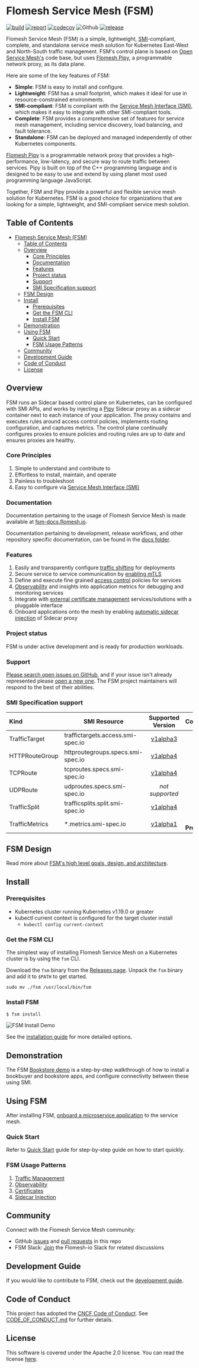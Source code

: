# Flomesh Service Mesh (FSM)

[![build](https://github.com/flomesh-io/fsm/workflows/Go/badge.svg)](https://github.com/flomesh-io/fsm/actions?query=workflow%3AGo)
[![report](https://goreportcard.com/badge/github.com/flomesh-io/fsm)](https://goreportcard.com/report/github.com/flomesh-io/fsm)
[![codecov](https://codecov.io/gh/flomesh-io/fsm/branch/main/graph/badge.svg)](https://codecov.io/gh/flomesh-io/fsm)
![Github](https://img.shields.io/github/license/flomesh-io/fsm)
[![release](https://img.shields.io/github/release/flomesh-io/fsm/all.svg)](https://github.com/flomesh-io/fsm/releases)

Flomesh Service Mesh (FSM) is a simple, lightweight, [SMI](https://github.com/servicemeshinterface/smi-spec)-compliant, complete, and standalone service mesh solution for Kubernetes East-West and North-South traffic management. FSM's control plane is based on [Open Service Mesh's](https://github.com/openservicemesh/osm) code base, but uses [Flomesh Pipy](https://github.com/flomesh-io/pipy), a programmable network proxy, as its data plane.

Here are some of the key features of FSM:

* **Simple**: FSM is easy to install and configure.
* **Lightweight**: FSM has a small footprint, which makes it ideal for use in resource-constrained environments.
* **SMI-compliant**: FSM is compliant with the [Service Mesh Interface (SMI)](https://github.com/servicemeshinterface/smi-spec), which makes it easy to integrate with other SMI-compliant tools.
* **Complete**: FSM provides a comprehensive set of features for service mesh management, including service discovery, load balancing, and fault tolerance.
* **Standalone**: FSM can be deployed and managed independently of other Kubernetes components.

[Flomesh Pipy](https://flomesh.io/pipy) is a programmable network proxy that provides a high-performance, low-latency, and secure way to route traffic between services. Pipy is built on top of the C++ programming language and is designed to be easy to use and extend by using planet most used programming language JavaScript.

Together, FSM and Pipy provide a powerful and flexible service mesh solution for Kubernetes. FSM is a good choice for organizations that are looking for a simple, lightweight, and SMI-compliant service mesh solution.


## Table of Contents
- [Flomesh Service Mesh (FSM)](#flomesh-service-mesh-fsm)
  - [Table of Contents](#table-of-contents)
  - [Overview](#overview)
    - [Core Principles](#core-principles)
    - [Documentation](#documentation)
    - [Features](#features)
    - [Project status](#project-status)
    - [Support](#support)
    - [SMI Specification support](#smi-specification-support)
  - [FSM Design](#fsm-design)
  - [Install](#install)
    - [Prerequisites](#prerequisites)
    - [Get the FSM CLI](#get-the-fsm-cli)
    - [Install FSM](#install-fsm)
  - [Demonstration](#demonstration)
  - [Using FSM](#using-fsm)
    - [Quick Start](#quick-start)
    - [FSM Usage Patterns](#fsm-usage-patterns)
  - [Community](#community)
  - [Development Guide](#development-guide)
  - [Code of Conduct](#code-of-conduct)
  - [License](#license)


## Overview

FSM runs an Sidecar based control plane on Kubernetes, can be configured with SMI APIs, and works by injecting a [Pipy](https://flomesh.io) Sidecar proxy as a sidecar container next to each instance of your application. The proxy contains and executes rules around access control policies, implements routing configuration, and captures metrics. The control plane continually configures proxies to ensure policies and routing rules are up to date and ensures proxies are healthy.

### Core Principles
1. Simple to understand and contribute to
1. Effortless to install, maintain, and operate
1. Painless to troubleshoot
1. Easy to configure via [Service Mesh Interface (SMI)][2]

### Documentation
Documentation pertaining to the usage of Flomesh Service Mesh is made available at [fsm-docs.flomesh.io](https://fsm-docs.flomesh.io/).

Documentation pertaining to development, release workflows, and other repository specific documentation, can be found in the [docs folder](/docs).

### Features

1. Easily and transparently configure [traffic shifting][3] for deployments
1. Secure service to service communication by [enabling mTLS](https://fsm-docs.flomesh.io/docs/guides/certificates/)
1. Define and execute fine grained [access control][4] policies for services
1. [Observability](https://fsm-docs.flomesh.io/docs/troubleshooting/observability/) and insights into application metrics for debugging and monitoring services
1. Integrate with [external certificate management](https://fsm-docs.flomesh.io/docs/guides/certificates/) services/solutions with a pluggable interface
1. Onboard applications onto the mesh by enabling [automatic sidecar injection](https://fsm-docs.flomesh.io/docs/guides/app_onboarding/sidecar_injection/) of Sidecar proxy

### Project status

FSM is under active development and is ready for production workloads.

### Support

[Please search open issues on GitHub](https://github.com/flomesh-io/fsm/issues), and if your issue isn't already represented please [open a new one](https://github.com/flomesh-io/fsm/issues/new/choose). The FSM project maintainers will respond to the best of their abilities.

### SMI Specification support

|   Kind    | SMI Resource |         Supported Version          |          Comments          |
| :---------------------------- | - | :--------------------------------: |  :--------------------------------: |
| TrafficTarget  | traffictargets.access.smi-spec.io |  [v1alpha3](https://github.com/servicemeshinterface/smi-spec/blob/v0.6.0/apis/traffic-access/v1alpha3/traffic-access.md)  | |
| HTTPRouteGroup | httproutegroups.specs.smi-spec.io | [v1alpha4](https://github.com/servicemeshinterface/smi-spec/blob/v0.6.0/apis/traffic-specs/v1alpha4/traffic-specs.md#httproutegroup) | |
| TCPRoute | tcproutes.specs.smi-spec.io | [v1alpha4](https://github.com/servicemeshinterface/smi-spec/blob/v0.6.0/apis/traffic-specs/v1alpha4/traffic-specs.md#tcproute) | |
| UDPRoute | udproutes.specs.smi-spec.io | _not supported_ | |
| TrafficSplit | trafficsplits.split.smi-spec.io | [v1alpha4](https://github.com/servicemeshinterface/smi-spec/blob/v0.6.0/apis/traffic-split/v1alpha4/traffic-split.md) | |
| TrafficMetrics  | \*.metrics.smi-spec.io | [v1alpha1](https://github.com/servicemeshinterface/smi-spec/blob/v0.6.0/apis/traffic-metrics/v1alpha1/traffic-metrics.md) | 🚧 **In Progress** 🚧 |

## FSM Design

Read more about [FSM's high level goals, design, and architecture](DESIGN.md).

## Install

### Prerequisites
- Kubernetes cluster running Kubernetes v1.19.0 or greater
- kubectl current context is configured for the target cluster install
  - ```kubectl config current-context```

### Get the FSM CLI

The simplest way of installing Flomesh Service Mesh on a Kubernetes cluster is by using the `fsm` CLI.

Download the `fsm` binary from the [Releases page](https://github.com/flomesh-io/fsm/releases). Unpack the `fsm` binary and add it to `$PATH` to get started.
```shell
sudo mv ./fsm /usr/local/bin/fsm
```

### Install FSM
```shell
$ fsm install
```
![FSM Install Demo](img/fsm-install-demo-v0.9.2.gif "FSM Install Demo")

See the [installation guide](https://fsm-docs.flomesh.io/docs/guides/install/) for more detailed options.

## Demonstration

The FSM [Bookstore demo](https://fsm-docs.flomesh.io/docs/getting_started/) is a step-by-step walkthrough of how to install a bookbuyer and bookstore apps, and configure connectivity between these using SMI.

## Using FSM

After installing FSM, [onboard a microservice application](https://fsm-docs.flomesh.io/docs/guides/app_onboarding/) to the service mesh.

### Quick Start

Refer to [Quick Start](https://fsm-docs.flomesh.io/docs/quickstart/) guide for step-by-step guide on how to start quickly.

### FSM Usage Patterns

1. [Traffic Management](https://fsm-docs.flomesh.io/docs/guides/traffic_management/)
1. [Observability](https://fsm-docs.flomesh.io/docs/troubleshooting/observability/)
1. [Certificates](https://fsm-docs.flomesh.io/docs/guides/certificates/)
1. [Sidecar Injection](https://fsm-docs.flomesh.io/docs/guides/app_onboarding/sidecar_injection/)


## Community

Connect with the Flomesh Service Mesh community:

- GitHub [issues](https://github.com/flomesh-io/fsm/issues) and [pull requests](https://github.com/flomesh-io/fsm/pulls) in this repo
- FSM Slack: <a href="https://join.slack.com/t/flomesh-io/shared_invite/zt-16f4yv2hc-qvEgSrMATKn5LjmDAwzlbw">Join</a> the Flomesh-io Slack for related discussions

## Development Guide

If you would like to contribute to FSM, check out the [development guide](docs/development_guide/README.md).

## Code of Conduct

This project has adopted the [CNCF Code of Conduct](https://github.com/cncf/foundation/blob/master/code-of-conduct.md). See [CODE_OF_CONDUCT.md](CODE_OF_CONDUCT.md) for further details.

## License

This software is covered under the Apache 2.0 license. You can read the license [here](LICENSE).


[1]: https://en.wikipedia.org/wiki/Service_mesh
[2]: https://github.com/servicemeshinterface/smi-spec/blob/master/SPEC_LATEST_STABLE.md
[3]: https://github.com/servicemeshinterface/smi-spec/blob/v0.6.0/apis/traffic-split/v1alpha4/traffic-split.md
[4]: https://github.com/servicemeshinterface/smi-spec/blob/v0.6.0/apis/traffic-access/v1alpha3/traffic-access.md
